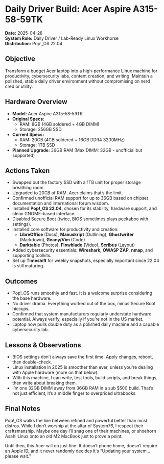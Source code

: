 # Daily Driver Build: Acer Aspire A315-58-59TK
**Date:** 2025-04-28  
**System Role:** Daily Driver / Lab-Ready Linux Workhorse  
**Distribution:** Pop!_OS 22.04  

## Objective  
Transform a budget Acer laptop into a high-performance Linux machine for productivity, cybersecurity labs, content creation, and writing. Maintain a polished, stable daily driver environment without compromising on nerd cred or utility.

## Hardware Overview  
- **Model:** Acer Aspire A315-58-59TK  
- **Original Specs:**  
  - RAM: 8GB (4GB soldered + 4GB DIMM)  
  - Storage: 256GB SSD  
- **Current Specs:**  
  - RAM: 20GB (4GB soldered + 16GB DDR4 3200MHz)  
  - Storage: 1TB SSD  
- **Planned Upgrade:** 36GB RAM (Max DIMM: 32GB - unofficial but supported)

## Actions Taken  
- Swapped out the factory SSD with a 1TB unit for proper storage breathing room.  
- Upgraded to 20GB of RAM. Acer claims that’s the limit.  
- Confirmed unofficial RAM support for up to 36GB based on chipset documentation and international forum wisdom.  
- Installed **Pop!_OS 22.04**, chosen for its stability, hardware support, and clean GNOME-based interface.  
- Disabled Secure Boot (twice, BIOS sometimes plays peekaboo with settings).  
- Installed core software for productivity and creation:  
  - **LibreOffice** (Docs), **Manuskript** (Outlining), **Ghostwriter** (Markdown), **Geany/Vim** (Code)  
  - **Darktable** (Photos), **Flowblade** (Video), **Scribus** (Layout)  
- Added cybersecurity essentials: **Wireshark**, **OWASP ZAP**, **nmap**, and supporting toolkits.  
- Set up **Timeshift** for weekly snapshots, especially important since 22.04 is still maturing.  

## Outcomes  
- Pop!_OS runs smoothly and fast. It is a welcome surprise considering the base hardware.  
- No driver drama. Everything worked out of the box, minus Secure Boot hiccups.  
- Confirmed that system manufacturers regularly understate hardware potential. Always verify, especially if you’re not in the US market.  
- Laptop now pulls double duty as a polished daily machine and a capable cybersecurity lab.  

## Lessons & Observations  
- BIOS settings don’t always save the first time. Apply changes, reboot, then double-check.  
- Linux installation in 2025 is smoother than ever, unless you're dealing with Apple hardware (more on that below).  
- With this machine, I can write, test tools, build scripts, and break things, then write about breaking them.  
- I’m one 32GB DIMM away from 36GB RAM in a sub $500 build. That’s not just efficient, it’s a middle finger to overpriced ultrabooks.  

## Final Notes  
Pop!_OS walks the line between refined and powerful better than most distros. While I don’t worship at the altar of System76, I respect their craftsmanship. Maybe one day I’ll snag one of their machines, or shoehorn Asahi Linux onto an old M2 MacBook just to prove a point.

Until then, this Acer will do just fine. It doesn’t phone home, doesn’t require an Apple ID, and it never randomly decides it's “Updating your system… please wait.”
